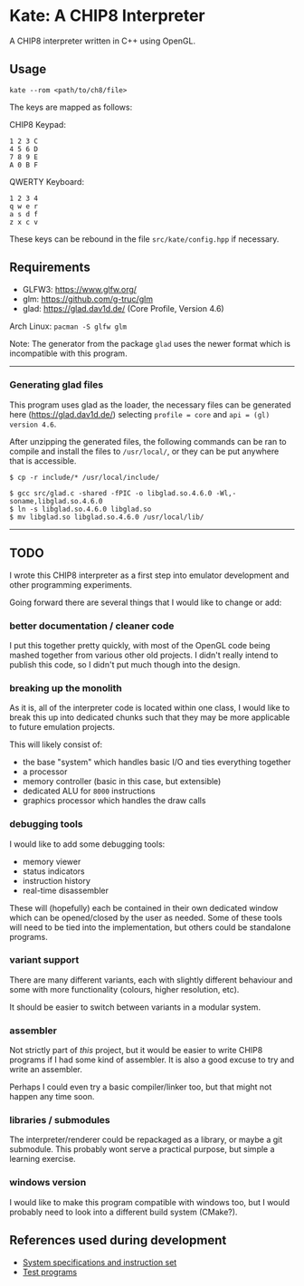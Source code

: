 # Kate: A CHIP8 Interpreter

A CHIP8 interpreter written in C++ using OpenGL.

## Usage

`kate --rom <path/to/ch8/file>`

The keys are mapped as follows:

CHIP8 Keypad:
```
1 2 3 C
4 5 6 D
7 8 9 E
A 0 B F
```

QWERTY Keyboard:
```
1 2 3 4
q w e r
a s d f
z x c v
```

These keys can be rebound in the file `src/kate/config.hpp` if necessary.

## Requirements

- GLFW3: https://www.glfw.org/
- glm: https://github.com/g-truc/glm
- glad: https://glad.dav1d.de/ (Core Profile, Version 4.6)

Arch Linux:
```pacman -S glfw glm```

Note: The generator from the package `glad` uses the newer format which is
incompatible with this program.

---

### Generating glad files

This program uses glad as the loader, the necessary files can be generated
here (https://glad.dav1d.de/) selecting `profile = core` and
`api = (gl) version 4.6`.

After unzipping the generated files, the following commands can be ran to
compile and install the files to `/usr/local/`, or they can be put anywhere
that is accessible.

```
$ cp -r include/* /usr/local/include/

$ gcc src/glad.c -shared -fPIC -o libglad.so.4.6.0 -Wl,-soname,libglad.so.4.6.0
$ ln -s libglad.so.4.6.0 libglad.so
$ mv libglad.so libglad.so.4.6.0 /usr/local/lib/
```

---

## TODO

I wrote this CHIP8 interpreter as a first step into emulator development and
other programming experiments.

Going forward there are several things that I would like to change or add:

### better documentation / cleaner code

I put this together pretty quickly, with most of the OpenGL code being mashed
together from various other old projects. I didn't really intend to publish
this code, so I didn't put much though into the design.

### breaking up the monolith

As it is, all of the interpreter code is located within one class, I would like
to break this up into dedicated chunks such that they may be more applicable to
future emulation projects.

This will likely consist of:

- the base "system" which handles basic I/O and ties everything together
- a processor
- memory controller (basic in this case, but extensible)
- dedicated ALU for `8000` instructions
- graphics processor which handles the draw calls

### debugging tools

I would like to add some debugging tools:

- memory viewer
- status indicators
- instruction history
- real-time disassembler

These will (hopefully) each be contained in their own dedicated window which
can be opened/closed by the user as needed. Some of these tools will need to be
tied into the implementation, but others could be standalone programs.

### variant support

There are many different variants, each with slightly different behaviour and
some with more functionality (colours, higher resolution, etc).

It should be easier to switch between variants in a modular system.

### assembler

Not strictly part of _this_ project, but it would be easier to write CHIP8
programs if I had some kind of assembler. It is also a good excuse to try and
write an assembler.

Perhaps I could even try a basic compiler/linker too, but that might not happen
any time soon.

### libraries / submodules

The interpreter/renderer could be repackaged as a library, or maybe a git
submodule. This probably wont serve a practical purpose, but simple a learning
exercise.

### windows version

I would like to make this program compatible with windows too, but I would
probably need to look into a different build system (CMake?).

## References used during development

- [System specifications and instruction set][1]
- [Test programs][2]


[1]: >https://tobiasvl.github.io/blog/write-a-chip-8-emulator/>
[2]: <https://github.com/Timendus/chip8-test-suite>

